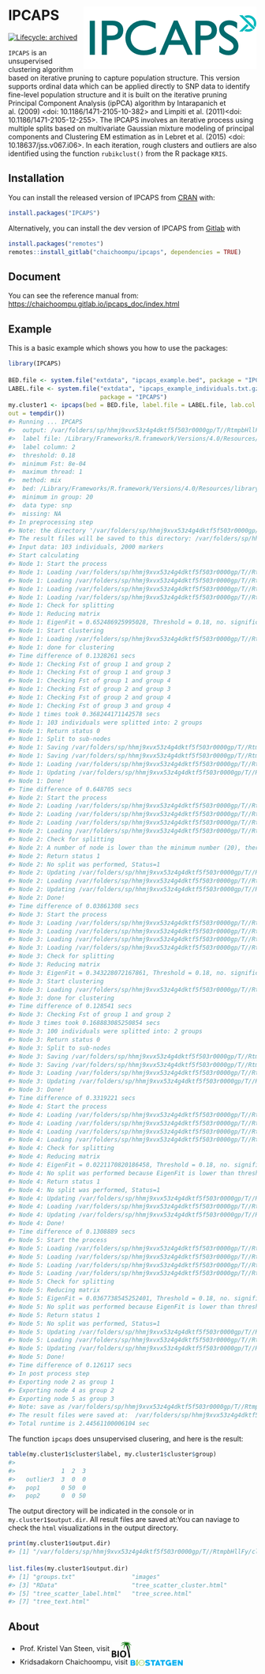 
<!-- README.md is generated from README.Rmd. Please edit that file -->

# IPCAPS <img src="man/figures/ipcaps_logo.png" align="right" />

<!-- badges: start -->

[![Lifecycle:
archived](https://img.shields.io/badge/lifecycle-archived-red.svg)](https://www.tidyverse.org/lifecycle/#archived)
<!-- badges: end -->

`IPCAPS` is an unsupervised clustering algorithm based on iterative
pruning to capture population structure. This version supports ordinal
data which can be applied directly to SNP data to identify fine-level
population structure and it is built on the iterative pruning Principal
Component Analysis (ipPCA) algorithm by Intarapanich et al. (2009)
\<doi: 10.1186/1471-2105-10-382\> and Limpiti et al. (2011)\<doi:
10.1186/1471-2105-12-255\>. The IPCAPS involves an iterative process
using multiple splits based on multivariate Gaussian mixture modeling of
principal components and Clustering EM estimation as in Lebret et
al. (2015) \<doi: 10.18637/jss.v067.i06\>. In each iteration, rough
clusters and outliers are also identified using the function
`rubikclust()` from the R package `KRIS`.

## Installation

You can install the released version of IPCAPS from
[CRAN](https://CRAN.R-project.org) with:

``` r
install.packages("IPCAPS")
```

Alternatively, you can install the dev version of IPCAPS from
[Gitlab](https://gitlab.com/chaichoompu/ipcaps) with

``` r
install.packages("remotes")
remotes::install_gitlab("chaichoompu/ipcaps", dependencies = TRUE)
```

## Document

You can see the reference manual from:
<https://chaichoompu.gitlab.io/ipcaps_doc/index.html>

## Example

This is a basic example which shows you how to use the packages:

``` r
library(IPCAPS)

BED.file <- system.file("extdata", "ipcaps_example.bed", package = "IPCAPS")
LABEL.file <- system.file("extdata", "ipcaps_example_individuals.txt.gz",
                          package = "IPCAPS")
my.cluster1 <- ipcaps(bed = BED.file, label.file = LABEL.file, lab.col = 2,
out = tempdir())
#> Running ... IPCAPS 
#>  output: /var/folders/sp/hhmj9xvx53z4g4dktf5f503r0000gp/T//RtmpbHllFy 
#>  label file: /Library/Frameworks/R.framework/Versions/4.0/Resources/library/IPCAPS/extdata/ipcaps_example_individuals.txt.gz
#>  label column: 2
#>  threshold: 0.18
#>  minimum Fst: 8e-04
#>  maximum thread: 1
#>  method: mix
#>  bed: /Library/Frameworks/R.framework/Versions/4.0/Resources/library/IPCAPS/extdata/ipcaps_example.bed
#>  minimum in group: 20
#>  data type: snp
#>  missing: NA
#> In preprocessing step
#> Note: the directory '/var/folders/sp/hhmj9xvx53z4g4dktf5f503r0000gp/T//RtmpbHllFy' is existed. 
#> The result files will be saved to this directory: /var/folders/sp/hhmj9xvx53z4g4dktf5f503r0000gp/T//RtmpbHllFy/cluster_output 
#> Input data: 103 individuals, 2000 markers
#> Start calculating
#> Node 1: Start the process
#> Node 1: Loading /var/folders/sp/hhmj9xvx53z4g4dktf5f503r0000gp/T//RtmpbHllFy/cluster_output/RData/tree.RData
#> Node 1: Loading /var/folders/sp/hhmj9xvx53z4g4dktf5f503r0000gp/T//RtmpbHllFy/cluster_output/RData/condition.RData
#> Node 1: Loading /var/folders/sp/hhmj9xvx53z4g4dktf5f503r0000gp/T//RtmpbHllFy/cluster_output/RData/rawdata.RData
#> Node 1: Loading /var/folders/sp/hhmj9xvx53z4g4dktf5f503r0000gp/T//RtmpbHllFy/cluster_output/RData/node1.RData
#> Node 1: Check for splitting
#> Node 1: Reducing matrix
#> Node 1: EigenFit = 0.652486925995028, Threshold = 0.18, no. significant PCs = 3
#> Node 1: Start clustering
#> Node 1: Loading /var/folders/sp/hhmj9xvx53z4g4dktf5f503r0000gp/T//RtmpbHllFy/cluster_output/RData/node1.RData
#> Node 1: done for clustering
#> Time difference of 0.1328261 secs
#> Node 1: Checking Fst of group 1 and group 2
#> Node 1: Checking Fst of group 1 and group 3
#> Node 1: Checking Fst of group 1 and group 4
#> Node 1: Checking Fst of group 2 and group 3
#> Node 1: Checking Fst of group 2 and group 4
#> Node 1: Checking Fst of group 3 and group 4
#> Node 1 times took 0.368244171142578 secs
#> Node 1: 103 individuals were splitted into: 2 groups
#> Node 1: Return status 0
#> Node 1: Split to sub-nodes
#> Node 1: Saving /var/folders/sp/hhmj9xvx53z4g4dktf5f503r0000gp/T//RtmpbHllFy/cluster_output/RData/node2.RData
#> Node 1: Saving /var/folders/sp/hhmj9xvx53z4g4dktf5f503r0000gp/T//RtmpbHllFy/cluster_output/RData/node3.RData
#> Node 1: Loading /var/folders/sp/hhmj9xvx53z4g4dktf5f503r0000gp/T//RtmpbHllFy/cluster_output/RData/tree.RData
#> Node 1: Updating /var/folders/sp/hhmj9xvx53z4g4dktf5f503r0000gp/T//RtmpbHllFy/cluster_output/RData/tree.RData
#> Node 1: Done!
#> Time difference of 0.648705 secs
#> Node 2: Start the process
#> Node 2: Loading /var/folders/sp/hhmj9xvx53z4g4dktf5f503r0000gp/T//RtmpbHllFy/cluster_output/RData/tree.RData
#> Node 2: Loading /var/folders/sp/hhmj9xvx53z4g4dktf5f503r0000gp/T//RtmpbHllFy/cluster_output/RData/condition.RData
#> Node 2: Loading /var/folders/sp/hhmj9xvx53z4g4dktf5f503r0000gp/T//RtmpbHllFy/cluster_output/RData/rawdata.RData
#> Node 2: Loading /var/folders/sp/hhmj9xvx53z4g4dktf5f503r0000gp/T//RtmpbHllFy/cluster_output/RData/node2.RData
#> Node 2: Check for splitting
#> Node 2: A number of node is lower than the minimum number (20), therefore split was not performed
#> Node 2: Return status 1
#> Node 2: No split was performed, Status=1
#> Node 2: Updating /var/folders/sp/hhmj9xvx53z4g4dktf5f503r0000gp/T//RtmpbHllFy/cluster_output/RData/leafnode.RData
#> Node 2: Loading /var/folders/sp/hhmj9xvx53z4g4dktf5f503r0000gp/T//RtmpbHllFy/cluster_output/RData/tree.RData
#> Node 2: Updating /var/folders/sp/hhmj9xvx53z4g4dktf5f503r0000gp/T//RtmpbHllFy/cluster_output/RData/tree.RData
#> Node 2: Done!
#> Time difference of 0.03861308 secs
#> Node 3: Start the process
#> Node 3: Loading /var/folders/sp/hhmj9xvx53z4g4dktf5f503r0000gp/T//RtmpbHllFy/cluster_output/RData/tree.RData
#> Node 3: Loading /var/folders/sp/hhmj9xvx53z4g4dktf5f503r0000gp/T//RtmpbHllFy/cluster_output/RData/condition.RData
#> Node 3: Loading /var/folders/sp/hhmj9xvx53z4g4dktf5f503r0000gp/T//RtmpbHllFy/cluster_output/RData/rawdata.RData
#> Node 3: Loading /var/folders/sp/hhmj9xvx53z4g4dktf5f503r0000gp/T//RtmpbHllFy/cluster_output/RData/node3.RData
#> Node 3: Check for splitting
#> Node 3: Reducing matrix
#> Node 3: EigenFit = 0.343228072167861, Threshold = 0.18, no. significant PCs = 3
#> Node 3: Start clustering
#> Node 3: Loading /var/folders/sp/hhmj9xvx53z4g4dktf5f503r0000gp/T//RtmpbHllFy/cluster_output/RData/node3.RData
#> Node 3: done for clustering
#> Time difference of 0.128541 secs
#> Node 3: Checking Fst of group 1 and group 2
#> Node 3 times took 0.168883085250854 secs
#> Node 3: 100 individuals were splitted into: 2 groups
#> Node 3: Return status 0
#> Node 3: Split to sub-nodes
#> Node 3: Saving /var/folders/sp/hhmj9xvx53z4g4dktf5f503r0000gp/T//RtmpbHllFy/cluster_output/RData/node4.RData
#> Node 3: Saving /var/folders/sp/hhmj9xvx53z4g4dktf5f503r0000gp/T//RtmpbHllFy/cluster_output/RData/node5.RData
#> Node 3: Loading /var/folders/sp/hhmj9xvx53z4g4dktf5f503r0000gp/T//RtmpbHllFy/cluster_output/RData/tree.RData
#> Node 3: Updating /var/folders/sp/hhmj9xvx53z4g4dktf5f503r0000gp/T//RtmpbHllFy/cluster_output/RData/tree.RData
#> Node 3: Done!
#> Time difference of 0.3319221 secs
#> Node 4: Start the process
#> Node 4: Loading /var/folders/sp/hhmj9xvx53z4g4dktf5f503r0000gp/T//RtmpbHllFy/cluster_output/RData/tree.RData
#> Node 4: Loading /var/folders/sp/hhmj9xvx53z4g4dktf5f503r0000gp/T//RtmpbHllFy/cluster_output/RData/condition.RData
#> Node 4: Loading /var/folders/sp/hhmj9xvx53z4g4dktf5f503r0000gp/T//RtmpbHllFy/cluster_output/RData/rawdata.RData
#> Node 4: Loading /var/folders/sp/hhmj9xvx53z4g4dktf5f503r0000gp/T//RtmpbHllFy/cluster_output/RData/node4.RData
#> Node 4: Check for splitting
#> Node 4: Reducing matrix
#> Node 4: EigenFit = 0.0221170820186458, Threshold = 0.18, no. significant PCs = 
#> Node 4: No split was performed because EigenFit is lower than threshold
#> Node 4: Return status 1
#> Node 4: No split was performed, Status=1
#> Node 4: Updating /var/folders/sp/hhmj9xvx53z4g4dktf5f503r0000gp/T//RtmpbHllFy/cluster_output/RData/leafnode.RData
#> Node 4: Loading /var/folders/sp/hhmj9xvx53z4g4dktf5f503r0000gp/T//RtmpbHllFy/cluster_output/RData/tree.RData
#> Node 4: Updating /var/folders/sp/hhmj9xvx53z4g4dktf5f503r0000gp/T//RtmpbHllFy/cluster_output/RData/tree.RData
#> Node 4: Done!
#> Time difference of 0.1308889 secs
#> Node 5: Start the process
#> Node 5: Loading /var/folders/sp/hhmj9xvx53z4g4dktf5f503r0000gp/T//RtmpbHllFy/cluster_output/RData/tree.RData
#> Node 5: Loading /var/folders/sp/hhmj9xvx53z4g4dktf5f503r0000gp/T//RtmpbHllFy/cluster_output/RData/condition.RData
#> Node 5: Loading /var/folders/sp/hhmj9xvx53z4g4dktf5f503r0000gp/T//RtmpbHllFy/cluster_output/RData/rawdata.RData
#> Node 5: Loading /var/folders/sp/hhmj9xvx53z4g4dktf5f503r0000gp/T//RtmpbHllFy/cluster_output/RData/node5.RData
#> Node 5: Check for splitting
#> Node 5: Reducing matrix
#> Node 5: EigenFit = 0.0367738545252401, Threshold = 0.18, no. significant PCs = 
#> Node 5: No split was performed because EigenFit is lower than threshold
#> Node 5: Return status 1
#> Node 5: No split was performed, Status=1
#> Node 5: Updating /var/folders/sp/hhmj9xvx53z4g4dktf5f503r0000gp/T//RtmpbHllFy/cluster_output/RData/leafnode.RData
#> Node 5: Loading /var/folders/sp/hhmj9xvx53z4g4dktf5f503r0000gp/T//RtmpbHllFy/cluster_output/RData/tree.RData
#> Node 5: Updating /var/folders/sp/hhmj9xvx53z4g4dktf5f503r0000gp/T//RtmpbHllFy/cluster_output/RData/tree.RData
#> Node 5: Done!
#> Time difference of 0.126117 secs
#> In post process step
#> Exporting node 2 as group 1
#> Exporting node 4 as group 2
#> Exporting node 5 as group 3
#> Note: save as /var/folders/sp/hhmj9xvx53z4g4dktf5f503r0000gp/T//RtmpbHllFy/cluster_output/groups.txt
#> The result files were saved at:  /var/folders/sp/hhmj9xvx53z4g4dktf5f503r0000gp/T//RtmpbHllFy/cluster_output 
#> Total runtime is 2.44561100006104 sec
```

The function `ipcaps` does unsupervised clusering, and here is the
result:

``` r
table(my.cluster1$cluster$label, my.cluster1$cluster$group)
#>           
#>             1  2  3
#>   outlier3  3  0  0
#>   pop1      0 50  0
#>   pop2      0  0 50
```

The output directory will be indicated in the console or in
`my.cluster1$output.dir`. All result files are saved at:You can naviage
to check the `html` visualizations in the output directory.

``` r
print(my.cluster1$output.dir)
#> [1] "/var/folders/sp/hhmj9xvx53z4g4dktf5f503r0000gp/T//RtmpbHllFy/cluster_output"

list.files(my.cluster1$output.dir)
#> [1] "groups.txt"                "images"                   
#> [3] "RData"                     "tree_scatter_cluster.html"
#> [5] "tree_scatter_label.html"   "tree_scree.html"          
#> [7] "tree_text.html"
```

## About

  - Prof. Kristel Van Steen, visit
    <a href="http://bio3.giga.ulg.ac.be/" border=0 style="border:0; text-decoration:none; outline:none"><img width="40px" src="man/figures/bio3_logo.png" align="center" /></a><br />
  - Kridsadakorn Chaichoompu, visit
    <a href="http://www.biostatgen.org/" border=0 style="border:0; text-decoration:none; outline:none"><img width="110px" src="man/figures/biostatgen_logo.png" align="center" /></a><br />
